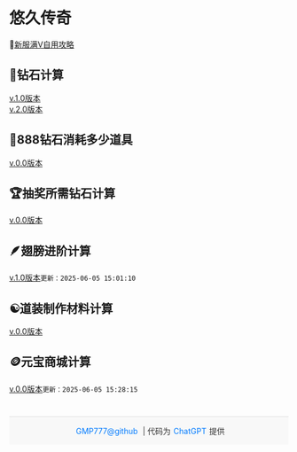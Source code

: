 <html lang="zh-CN">
    <head>
        <meta charset="UTF-8">
        <style>
            footer {
                text-align: center;
                font-size: 14px;
                padding: 15px 10px;
                background-color: #f8f8f8;
                color: #333;
                border-top: 1px solid #ddd;
                margin-top: 40px;
                }
            footer a {
                color: #007aff; /* iPhone蓝色链接风格 */
                text-decoration: none;
                margin: 0 5px;
            }
            footer a:hover {
                text-decoration: underline;
            }
        </style>
    </head>
    <body>
        <h1>悠久传奇</h1>
        📖<a href="https://github.com/GMP777/gmp777.github.io/wiki/%E6%82%A0%E4%B9%85%E4%BC%A0%E5%A5%87%E6%96%B0%E6%9C%8D%E6%BB%A1V" target="_blank">新服满V自用攻略</a>
        <h2>💎钻石计算</h2>
        <a href="https://gmp777.github.io/jsq1.html" target="_blank">v.1.0版本</a><br/>
        <a href="https://gmp777.github.io/jsq2.html" target="_blank">v.2.0版本</a>
        <h2>🥤888钻石消耗多少道具</h2>
        <a href="https://gmp777.github.io/888.html" target="_blank">v.0.0版本</a>
        <h2>🏆抽奖所需钻石计算</h2>
        <a href="https://gmp777.github.io/roll.html" target="_blank">v.0.0版本</a>
        <h2>🪶翅膀进阶计算</h2>
        <a href="https://gmp777.github.io/jsq3.html" target="_blank">v.1.0版本</a><code>更新：2025-06-05 15:01:10</code>
        <h2>☯️道装制作材料计算</h2>
        <a href="https://gmp777.github.io/jsq4.html" target="_blank">v.0.0版本</a>
        <h2>🪙元宝商城计算</h2>
        <a href="https://gmp777.github.io/shop.html" target="_blank">v.0.0版本</a><code>更新：2025-06-05 15:28:15</code>
        <footer>
            <div>
                <a href="https://github.com/GMP777/gmp777.github.io">GMP777@github</a> | 代码为<a href="https://chatgpt.com/" target="_blank">ChatGPT</a>提供
            </div>
        </footer>
    </body>
</html>
